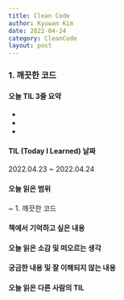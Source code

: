 ```yaml
---
title: Clean Code  
author: Kyuwan Kim
date: 2022-04-24
category: CleanCode
layout: post
---
```

### 1. 깨끗한 코드 

#### 오늘 TIL 3줄 요약  
- 
- 
- 

#### TIL (Today I Learned) 날짜 
2022.04.23 ~ 2022.04.24

#### 오늘 읽은 범위
~ 1. 깨끗한 코드 

#### 책에서 기억하고 싶은 내용

#### 오늘 읽은 소감 및 떠오르는 생각 

#### 궁금한 내용 및 잘 이해되지 않는 내용 

#### 오늘 읽은 다른 사람의 TIL

